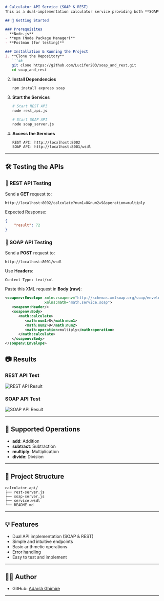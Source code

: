 ```markdown
# Calculator API Service (SOAP & REST)
This is a dual-implementation calculator service providing both **SOAP** and **REST** endpoints. The service performs basic arithmetic operations (addition, subtraction, multiplication, and division) and can be tested using **Postman** or any API testing tool.

## 🚀 Getting Started

### Prerequisites
- **Node.js**
- **npm (Node Package Manager)**
- **Postman (for testing)**

### Installation & Running the Project
1. **Clone the Repository**
   ```sh
   git clone https://github.com/Lucifer203/soap_and_rest.git
   cd soap_and_rest
   ```

2. **Install Dependencies**
   ```sh
   npm install express soap
   ```

3. **Start the Services**
   ```sh
   # Start REST API
   node rest_api.js
   
   # Start SOAP API
   node soap_server.js
   ```

4. **Access the Services**
   ```
   REST API: http://localhost:8002
   SOAP API: http://localhost:8001/wsdl
   ```

---

## 🛠️ Testing the APIs

### **📌 REST API Testing**
Send a **GET** request to:
```
http://localhost:8002/calculate?num1=8&num2=9&operation=multiply
```

Expected Response:
```json
{
    "result": 72
}
```

### **📌 SOAP API Testing**
Send a **POST** request to:
```
http://localhost:8001/wsdl
```

Use **Headers**:
```
Content-Type: text/xml
```

Paste this XML request in **Body (raw)**:
```xml
<soapenv:Envelope xmlns:soapenv="http://schemas.xmlsoap.org/soap/envelope/"
                  xmlns:math="math.service.soap">
   <soapenv:Header/>
   <soapenv:Body>
      <math:calculate>
         <math:num1>8</math:num1>
         <math:num2>9</math:num2>
         <math:operation>multiply</math:operation>
      </math:calculate>
   </soapenv:Body>
</soapenv:Envelope>
```
## 📷 Results
### REST API Test
![REST API Result](https://github.com/user-attachments/assets/e4057f6e-97e0-4a0b-931c-1e2d2ca2f50a)

### SOAP API Test
![SOAP API Result](https://github.com/user-attachments/assets/c8d83655-41d3-419f-8ec6-2614f2e83e19)

---

## 🔧 Supported Operations
- **add**: Addition
- **subtract**: Subtraction
- **multiply**: Multiplication
- **divide**: Division

---

## 📂 Project Structure
```
calculator-api/
├── rest-server.js
├── soap-server.js
├── service.wsdl
└── README.md
```

---

## 💡 Features
- Dual API implementation (SOAP & REST)
- Simple and intuitive endpoints
- Basic arithmetic operations
- Error handling
- Easy to test and implement

---

## 👨‍💻 Author
- GitHub: [Adarsh Ghimire](https://github.com/Lucifer203)

---
```
